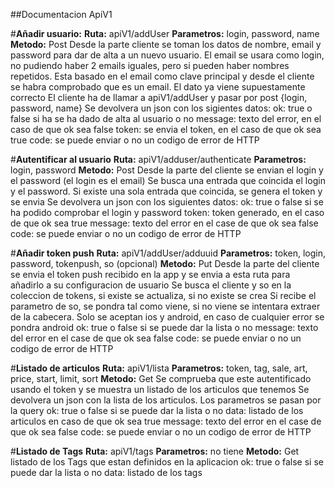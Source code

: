 ##Documentacion ApiV1

#**Añadir usuario:**
**Ruta:** apiV1/addUser
**Parametros:** login, password, name
**Metodo:** Post
Desde la parte cliente se toman los datos de nombre, email y password para dar de alta a un nuevo usuario.
El email se usara como login, no pudiendo haber 2 emails iguales, pero si pueden haber nombres repetidos.
Esta basado en el email como clave principal y desde el cliente se habra comprobado que es un email. El dato ya viene supuestamente correcto
El cliente ha de llamar a apiV1/addUser y pasar por post {login, password, name}
Se devolvera un json con los sigientes datos:
ok: true o false si ha se ha dado de alta al usuario o no
message: texto del error, en el caso de que ok sea false
token: se envia el token, en el caso de que ok sea true
code: se puede enviar o no un codigo de error de HTTP

#**Autentificar al usuario**
**Ruta:** apiV1/adduser/authenticate
**Parametros:** login, password
**Metodo:** Post
Desde la parte del cliente se envian el login y el password (el login es el email)
Se busca una entrada que coincida el login y el password. Si existe una sola entrada que coincida, se genera el token y se envia
Se devolvera un json con los siguientes datos:
ok: true o false si se ha podido comprobar el login y password
token: token generado, en el caso de que ok sea true
message: texto del error en el case de que ok sea false
code: se puede enviar o no un codigo de error de HTTP

#**Añadir token push**
**Ruta:** apiV1/addUser/adduuid
**Parametros:** token, login, password, tokenpush, so (opcional)
**Metodo:** Put
Desde la parte del cliente se envia el token push recibido en la app y se envia a esta ruta para añadirlo a su configuracion de usuario
Se busca el cliente y so en la coleccion de tokens, si existe se actualiza, si no existe se crea
Si recibe el parametro de so, se pondra tal como viene, si no viene se intentara extraer de la cabecera.
Solo se aceptan ios y android, en caso de cualquier error se pondra android
ok: true o false si se puede dar la lista o no
message: texto del error en el case de que ok sea false
code: se puede enviar o no un codigo de error de HTTP

#**Listado de articulos**
**Ruta:** apiV1/lista
**Parametros:** token, tag, sale, art, price, start, limit, sort
**Metodo:** Get
Se comprueba que este autentificado usando el token y se muestra un listado de los articulos que tenemos
Se devolvera un json con la lista de los articulos.
Los parametros se pasan por la query
ok: true o false si se puede dar la lista o no
data: listado de los articulos en caso de que ok sea true
message: texto del error en el case de que ok sea false
code: se puede enviar o no un codigo de error de HTTP

#**Listado de Tags**
**Ruta:** apiV1/tags
**Parametros:** no tiene
**Metodo:** Get
listado de los Tags que estan definidos en la aplicacion
ok: true o false si se puede dar la lista o no
data: listado de los tags
